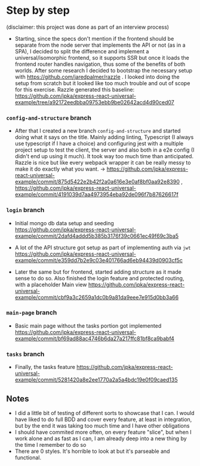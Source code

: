 # Step by step

(disclaimer: this project was done as part of an interview process)

- Starting, since the specs don't mention if the frontend should be separate from the node server that implements the API or not (as in a SPA), I decided to split the difference and implement a universal/isomorphic frontend, so it supports SSR but once it loads the frontend router handles navigation, thus some of the benefits of both worlds. After some research I decided to bootstrap the necessary setup with https://github.com/jaredpalmer/razzle . I looked into doing the setup from scratch but it looked like too much trouble and out of scope for this exercise. Razzle generated this baseline: https://github.com/jpka/express-react-universal-example/tree/a92172eedbba09753ebb9be02642acd4d90ced07

### `config-and-structure` branch
- After that I created a new branch `config-and-structure` and started doing what it says on the title. Mainly adding linting, Typescript (I always use typescript if I have a choice) and configuring jest with a multiple project setup to test the client, the server and also both in a e2e config (I didn't end up using it much). It took way too much time than anticipated. Razzle is nice but like every webpack wrapper it can be really messy to make it do exactly what you want. -> https://github.com/jpka/express-react-universal-example/commit/875d5422e2b42f2a0a616e3e0af8bf0aa92e8390 , https://github.com/jpka/express-react-universal-example/commit/4191039d7aa4973954eba92de096f7b87626617f

### `login` branch

- Initial mongo db data setup and seeding https://github.com/jpka/express-react-universal-example/commit/2dafd4addd5b385b3176f39c0661ec49f69c3ba5

- A lot of the API structure got setup as part of implementing auth via `jwt` https://github.com/jpka/express-react-universal-example/commit/e359dd7b2e9c03e401766ad6eb94439d0903cf5c

- Later the same but for frontend, started adding structure as it made sense to do so. Also finished the login feature and protected routing, with a placeholder Main view https://github.com/jpka/express-react-universal-example/commit/cbf9a3c2659a1dc0b9a81da9eee7e915d0bb3a66

###  `main-page` branch
- Basic main page without the tasks portion got implemented https://github.com/jpka/express-react-universal-example/commit/bf69ad88ac4746b6da27a217ffc81bf8ca9babf4

### `tasks` branch
- Finally, the tasks feature https://github.com/jpka/express-react-universal-example/commit/5281420a8e2ee1770a2a5a4bdc19e0f09caed135


## Notes

- I did a little bit of testing of different sorts to showcase that I can. I would have liked to do full BDD and cover every feature, at least in integration, but by the end it was taking too much time and I have other obligations
- I should have commited more often, on every feature "slice", but when I work alone and as fast as I can, I am already deep into a new thing by the time I remember to do so
- There are 0 styles. It's horrible to look at but it's parseable and functional.
